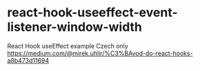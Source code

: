 # react-hook-useeffect-event-listener-window-width
React Hook useEffect example
Czech only
https://medium.com/@mirek.uhlir/%C3%BAvod-do-react-hooks-a8b473d11694
